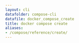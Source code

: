 ```yaml
---
layout: cli
datafolder: compose-cli
datafile: docker_compose_create
title: docker compose create
aliases:
- /compose/reference/create/
---
```

<!--
Sorry, but the contents of this page are automatically generated from
Docker's source code. If you want to suggest a change to the text that appears
here, you'll need to find the string by searching this repo:
https://github.com/docker/compose
-->
